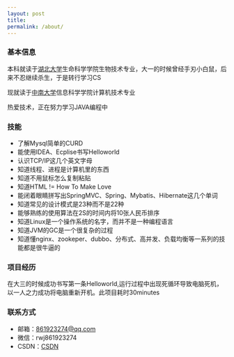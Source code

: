 ```yaml
---
layout: post
title: 
permalink: /about/
---
```




### 基本信息

本科就读于<a   href="http://www.hubu.edu.cn/">湖北大学</a>生命科学学院生物技术专业，大一的时候曾经手刃小白鼠，后来不忍继续杀生，于是转行学习CS

现就读于<a href="http://www.csu.edu.cn/">中南大学</a>信息科学学院计算机技术专业

热爱技术，正在努力学习JAVA编程中

### 技能

- 了解Mysql简单的CURD
- 能使用IDEA、Ecplise书写Helloworld
- 认识TCP/IP这几个英文字母
- 知道线程、进程是计算机里的东西
- 知道不用鼠标怎么复制粘贴
- 知道HTML != How To Make Love
- 能闭着眼睛拼写出SpringMVC、Spring、Mybatis、Hibernate这几个单词
- 知道常见的设计模式是23种而不是22种
- 能够熟练的使用算法在2S的时间内将10张人民币排序
- 知道Linux是一个操作系统的名字，而并不是一种编程语言
- 知道JVM的GC是一个很复杂的过程
- 知道懂nginx、zookeper、dubbo、分布式、高并发、负载均衡等一系列的技能都是很牛逼的

### 项目经历

在大三的时候成功书写第一条Helloworld,运行过程中出现死循环导致电脑死机，以一人之力成功将电脑重新开机。此项目耗时30minutes

### 联系方式

- 邮箱：[861923274@qq.com](mailto:861923274@qq.com)
- 微信：rwj861923274
- CSDN：<a href="https://blog.csdn.net/ruanwenjun_csdn">CSDN</a>
